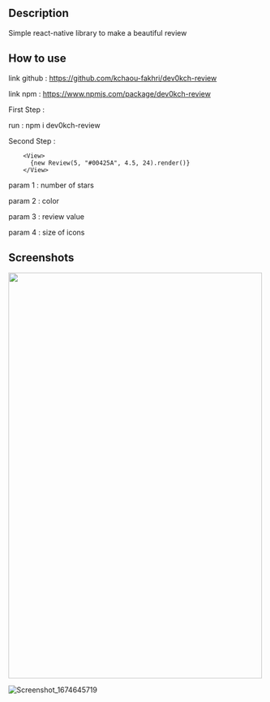 
## Description

Simple react-native library to make a beautiful review
## How to use

link github : https://github.com/kchaou-fakhri/dev0kch-review

link npm    : https://www.npmjs.com/package/dev0kch-review

First Step : 

   run : npm i dev0kch-review

Second Step : 
  
        <View>
          {new Review(5, "#00425A", 4.5, 24).render()}
        </View>

param 1 : number of stars

param 2 : color

param 3 : review value

param 4 : size of icons


## Screenshots

<img src="https://user-images.githubusercontent.com/69482318/214551880-74654b20-73fb-4b99-b3b1-db2dbdd64ab0.png"  width="500" height="800"/>

![Screenshot_1674645719](https://user-images.githubusercontent.com/69482318/214551902-1367f0c2-2f4c-4e63-9dac-f8a4d28d70b2.png)

